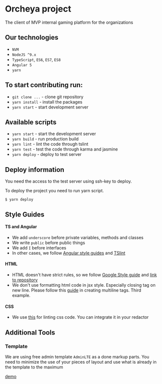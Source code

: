 # Orcheya project

The client of MVP internal gaming platform for the organizations

## Our technologies
- `NVM`
- `NodeJS ^9.x`
- `TypeScript`, `ES6`, `ES7`, `ES8`
- `Angular 5`
- `yarn`

## To start contributing run:
- `git clone ...` - clone git repository
- `yarn install` - install the packages
- `yarn start` - start development server

## Available scripts
- `yarn start` - start the development server
- `yarn build` - run production build
- `yarn lint` - lint the code through tslint
- `yarn test` - test the code through karma and jasmine
- `yarn deploy` - deploy to test server

## Deploy information
You need the access to the test server using ssh-key to deploy.

To deploy the project you need to run yarn script.

```
$ yarn deploy
```

## Style Guides
#### TS and Angular
- We add `underscore` before private variables, methods and classes
- We write `public` before public things
- We add `I` before interfaces
- In other cases, we follow [Angular style guides](https://angular.io/guide/styleguide) and [TSlint](https://github.com/palantir/tslint)

#### HTML
- HTML doesn't have strict rules, so we follow [Google Style guide](https://google.github.io/styleguide/htmlcssguide.html) and [link to repository](https://github.com/google/styleguide)
- We don't use formatting html code in jsx style. Especially closing tag on new line. Please follow this [guide](https://google.github.io/styleguide/htmlcssguide.html#HTML_Line-Wrapping) in creating multiline tags. Third example.

#### CSS
- We use [this](https://github.com/brigade/scss-lint) for linting css code. You can integrate it in your redactor

## Additional Tools
### Template
We are using free admin template `AdminLTE` as a done markup parts.
You need to minimize the use of your pieces of layout and use what is already in the template to the maximum

[demo](https://adminlte.io/themes/AdminLTE/)
